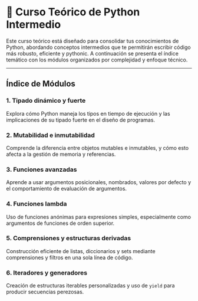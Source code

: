 
# 📘 Curso Teórico de Python Intermedio

Este curso teórico está diseñado para consolidar tus conocimientos de Python, abordando conceptos intermedios que te permitirán escribir código más robusto, eficiente y pythonic. A continuación se presenta el índice temático con los módulos organizados por complejidad y enfoque técnico.

---

## Índice de Módulos

### 1. Tipado dinámico y fuerte  

Explora cómo Python maneja los tipos en tiempo de ejecución y las implicaciones de su tipado fuerte en el diseño de programas.

### 2. Mutabilidad e inmutabilidad  

Comprende la diferencia entre objetos mutables e inmutables, y cómo esto afecta a la gestión de memoria y referencias.

### 3. Funciones avanzadas  

Aprende a usar argumentos posicionales, nombrados, valores por defecto y el comportamiento de evaluación de argumentos.

### 4. Funciones lambda  

Uso de funciones anónimas para expresiones simples, especialmente como argumentos de funciones de orden superior.

### 5. Comprensiones y estructuras derivadas  

Construcción eficiente de listas, diccionarios y sets mediante comprensiones y filtros en una sola línea de código.

### 6. Iteradores y generadores  

Creación de estructuras iterables personalizadas y uso de `yield` para producir secuencias perezosas.

